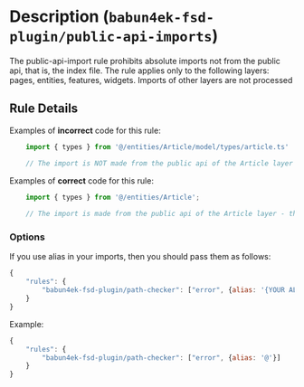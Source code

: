 # Description (`babun4ek-fsd-plugin/public-api-imports`)

The public-api-import rule prohibits absolute imports not from the public api, that is, the index file.
The rule applies only to the following layers: pages, entities, features, widgets. Imports of other layers are not processed

## Rule Details

Examples of **incorrect** code for this rule:

```js
    import { types } from '@/entities/Article/model/types/article.ts'

    // The import is NOT made from the public api of the Article layer - this is bad
```

Examples of **correct** code for this rule:

```js
    import { types } from '@/entities/Article'; 
    
    // The import is made from the public api of the Article layer - this is good 
```

### Options

If you use alias in your imports, then you should pass them as follows:

```js
{
    "rules": {
        "babun4ek-fsd-plugin/path-checker": ["error", {alias: '{YOUR ALIAS}'}]
    }
}
```

Example:

```js
{
    "rules": {
        "babun4ek-fsd-plugin/path-checker": ["error", {alias: '@'}]
    }
}
```
